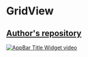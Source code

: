 # GridView
## [Author's repository](https://github.com/TheTechDesigner/GridView)

[![AppBar Title Widget video](https://img.youtube.com/vi/w2SkHmhuIg4/0.jpg)](https://youtu.be/w2SkHmhuIg4 "GridView")
